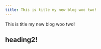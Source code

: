 ```yaml
---
title: This is title my new blog woo two!
---
```


This is title my new blog woo two!

## heading2!
